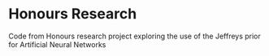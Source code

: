 # Honours Research

Code from Honours research project exploring the use of the Jeffreys prior for Artificial Neural Networks
